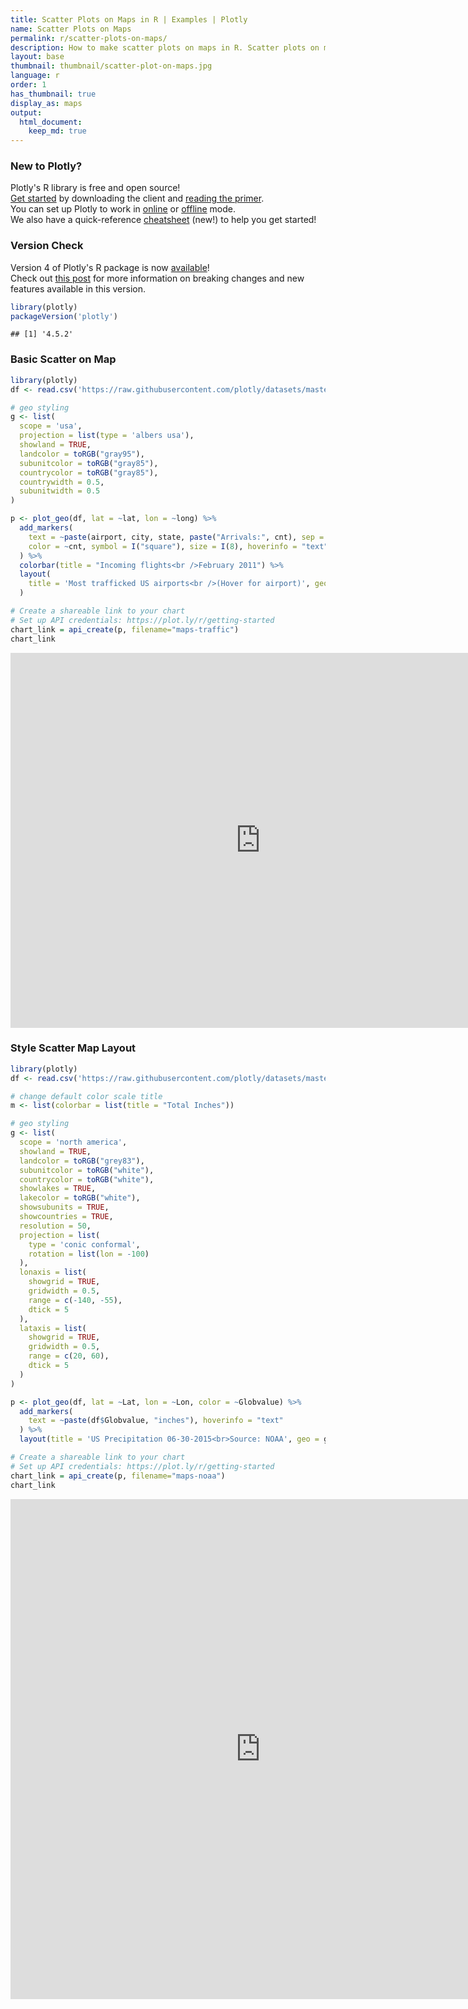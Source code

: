 ```yaml
---
title: Scatter Plots on Maps in R | Examples | Plotly
name: Scatter Plots on Maps
permalink: r/scatter-plots-on-maps/
description: How to make scatter plots on maps in R. Scatter plots on maps highlight geographic areas and can be colored by value.
layout: base
thumbnail: thumbnail/scatter-plot-on-maps.jpg
language: r
order: 1
has_thumbnail: true
display_as: maps
output:
  html_document:
    keep_md: true
---
```



### New to Plotly?

Plotly's R library is free and open source!<br>
[Get started](https://plot.ly/r/getting-started/) by downloading the client and [reading the primer](https://plot.ly/r/getting-started/).<br>
You can set up Plotly to work in [online](https://plot.ly/r/getting-started/#hosting-graphs-in-your-online-plotly-account) or [offline](https://plot.ly/r/offline/) mode.<br>
We also have a quick-reference [cheatsheet](https://images.plot.ly/plotly-documentation/images/r_cheat_sheet.pdf) (new!) to help you get started!

### Version Check

Version 4 of Plotly's R package is now [available](https://plot.ly/r/getting-started/#installation)!<br>
Check out [this post](http://moderndata.plot.ly/upgrading-to-plotly-4-0-and-above/) for more information on breaking changes and new features available in this version.

```r
library(plotly)
packageVersion('plotly')
```

```
## [1] '4.5.2'
```

### Basic Scatter on Map


```r
library(plotly)
df <- read.csv('https://raw.githubusercontent.com/plotly/datasets/master/2011_february_us_airport_traffic.csv')

# geo styling
g <- list(
  scope = 'usa',
  projection = list(type = 'albers usa'),
  showland = TRUE,
  landcolor = toRGB("gray95"),
  subunitcolor = toRGB("gray85"),
  countrycolor = toRGB("gray85"),
  countrywidth = 0.5,
  subunitwidth = 0.5
)

p <- plot_geo(df, lat = ~lat, lon = ~long) %>%
  add_markers(
    text = ~paste(airport, city, state, paste("Arrivals:", cnt), sep = "<br />"),
    color = ~cnt, symbol = I("square"), size = I(8), hoverinfo = "text"
  ) %>%
  colorbar(title = "Incoming flights<br />February 2011") %>%
  layout(
    title = 'Most trafficked US airports<br />(Hover for airport)', geo = g
  )

# Create a shareable link to your chart
# Set up API credentials: https://plot.ly/r/getting-started
chart_link = api_create(p, filename="maps-traffic")
chart_link
```

<iframe src="https://plot.ly/~RPlotBot/3160.embed" width="800" height="600" id="igraph" scrolling="no" seamless="seamless" frameBorder="0"> </iframe>

### Style Scatter Map Layout


```r
library(plotly)
df <- read.csv('https://raw.githubusercontent.com/plotly/datasets/master/2015_06_30_precipitation.csv')

# change default color scale title
m <- list(colorbar = list(title = "Total Inches"))

# geo styling
g <- list(
  scope = 'north america',
  showland = TRUE,
  landcolor = toRGB("grey83"),
  subunitcolor = toRGB("white"),
  countrycolor = toRGB("white"),
  showlakes = TRUE,
  lakecolor = toRGB("white"),
  showsubunits = TRUE,
  showcountries = TRUE,
  resolution = 50,
  projection = list(
    type = 'conic conformal',
    rotation = list(lon = -100)
  ),
  lonaxis = list(
    showgrid = TRUE,
    gridwidth = 0.5,
    range = c(-140, -55),
    dtick = 5
  ),
  lataxis = list(
    showgrid = TRUE,
    gridwidth = 0.5,
    range = c(20, 60),
    dtick = 5
  )
)

p <- plot_geo(df, lat = ~Lat, lon = ~Lon, color = ~Globvalue) %>%
  add_markers(
    text = ~paste(df$Globvalue, "inches"), hoverinfo = "text"
  ) %>%
  layout(title = 'US Precipitation 06-30-2015<br>Source: NOAA', geo = g)

# Create a shareable link to your chart
# Set up API credentials: https://plot.ly/r/getting-started
chart_link = api_create(p, filename="maps-noaa")
chart_link
```

<iframe src="https://plot.ly/~RPlotBot/3162.embed" width="800" height="800" id="igraph" scrolling="no" seamless="seamless" frameBorder="0"> </iframe>
